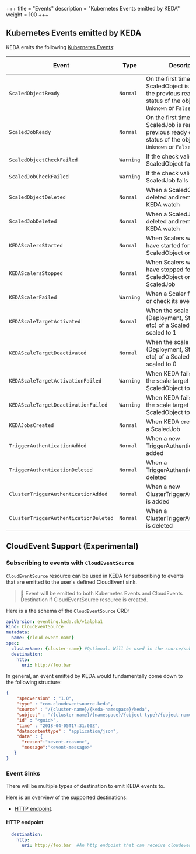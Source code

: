 +++
title = "Events"
description = "Kubernetes Events emitted by KEDA"
weight = 100
+++

## Kubernetes Events emitted by KEDA

KEDA emits the following [Kubernetes Events](https://kubernetes.io/docs/reference/generated/kubernetes-api/v1.19/#event-v1-core):

| Event                                 | Type      | Description                                                                                                                 | CloudEvent Support |
| ------------------------------------- | --------- | --------------------------------------------------------------------------------------------------------------------------- | ---- |
| `ScaledObjectReady`                   | `Normal`  | On the first time a ScaledObject is ready, or if the previous ready condition status of the object was `Unknown` or `False` | YES | 
| `ScaledJobReady`                      | `Normal`  | On the first time a ScaledJob is ready, or if the previous ready condition status of the object was `Unknown` or `False`    | NO | 
| `ScaledObjectCheckFailed`             | `Warning` | If the check validation for a ScaledObject fails | YES |                                                                           |
| `ScaledJobCheckFailed`                | `Warning` | If the check validation for a ScaledJob fails            | NO |                                                                     |
| `ScaledObjectDeleted`                 | `Normal`  | When a ScaledObject is deleted and removed from KEDA watch | NO |                                                                    |
| `ScaledJobDeleted`                    | `Normal`  | When a ScaledJob is deleted and removed from KEDA watch | NO |                                                                       |
| `KEDAScalersStarted`                  | `Normal`  | When Scalers watch loop have started for a ScaledObject or ScaledJob | NO |                                                           |
| `KEDAScalersStopped`                  | `Normal`  | When Scalers watch loop have stopped for a ScaledObject or a ScaledJob | NO |                                                         |
| `KEDAScalerFailed`                    | `Warning` | When a Scaler fails to create or check its event source| NO |                                                                       |
| `KEDAScaleTargetActivated`            | `Normal`  | When the scale target (Deployment, StatefulSet, etc) of a ScaledObject is scaled to 1| NO |                                         |
| `KEDAScaleTargetDeactivated`          | `Normal`  | When the scale target (Deployment, StatefulSet, etc) of a ScaledObject is scaled to 0 | NO |                                        |
| `KEDAScaleTargetActivationFailed`     | `Warning` | When KEDA fails to scale the scale target of a ScaledObject to 1| NO |                                                              |
| `KEDAScaleTargetDeactivationFailed`   | `Warning` | When KEDA fails to scale the scale target of a ScaledObject to 0| NO |                                                              |
| `KEDAJobsCreated`                     | `Normal`  | When KEDA creates jobs for a ScaledJob | NO |                                                                                       |
| `TriggerAuthenticationAdded`          | `Normal`  | When a new TriggerAuthentication is added| NO |                                                                                     |
| `TriggerAuthenticationDeleted`        | `Normal`  | When a TriggerAuthentication is deleted| NO |                                                                                       |
| `ClusterTriggerAuthenticationAdded`   | `Normal`  | When a new ClusterTriggerAuthentication is added| NO |                                                                              |
| `ClusterTriggerAuthenticationDeleted` | `Normal`  | When a ClusterTriggerAuthentication is deleted| NO |                                                                                |


## CloudEvent Support (Experimental)

### Subscribing to events with `CloudEventSource`
`CloudEventSource` resource can be used in KEDA for subscribing to events that are emitted to the user's defined CloudEvent sink.

> 📝 Event will be emitted to both Kubernetes Events and CloudEvents Destination if CloudEventSource resource is created.

Here is a the schema of the `CloudEventSource` CRD:

```yaml
apiVersion: eventing.keda.sh/v1alpha1
kind: CloudEventSource
metadata:
  name: {cloud-event-name}
spec:
  clusterName: {cluster-name} #Optional. Will be used in the source/subject to specify where the event comes from. The default value is 'kubernetes-default' and it can also be set during the installation of KEDA with --k8sClusterName. This one will overwrite others if set.
  destination:
    http:
      uri: http://foo.bar
```

In general, an event emitted by KEDA would fundamentally come down to the following structure:
```json
{
    "specversion" : "1.0",
    "type" : "com.cloudeventsource.keda",
    "source" : "/{cluster-name}/{keda-namespace}/keda",
    "subject" : "/{cluster-name}/{namespace}/{object-type}/{object-name}",
    "id" : "<guid>",
    "time" : "2018-04-05T17:31:00Z",
    "datacontenttype" : "application/json",
    "data" : {
      "reason":"<event-reason>",
      "message":"<event-message>"
   }
}
```

### Event Sinks

There will be multiple types of destination to emit KEDA events to.

Here is an overview of the supported destinations:

- [HTTP endpoint](#http-endpoint).

#### HTTP endpoint
```yaml
  destination:
    http:
      uri: http://foo.bar  #An http endpoint that can receive cloudevent
```
